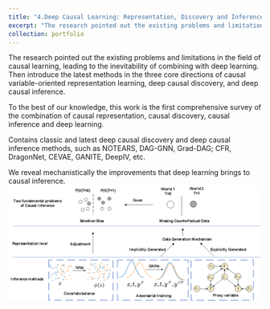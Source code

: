 ```yaml
---
title: "4.Deep Causal Learning: Representation, Discovery and Inference"
excerpt: "The research pointed out the existing problems and limitations in the field of causal learning, leading to the inevitability of combining with deep learning. Then introduce the latest methods in the three core directions of causal variable-oriented representation learning, deep causal discovery, and deep causal inference. <br/><img src='/images/Re_DCL_1.png'>"
collection: portfolio
---
```



The research pointed out the existing problems and limitations in the field of causal learning, leading to the inevitability of combining with deep learning. Then introduce the latest methods in the three core directions of causal variable-oriented representation learning, deep causal discovery, and deep causal inference.

To the best of our knowledge, this work is the first comprehensive survey of the combination of causal representation, causal discovery, causal inference and deep learning.

Contains classic and latest deep causal discovery and deep causal inference methods, such as NOTEARS, DAG-GNN, Grad-DAG; CFR, DragonNet, CEVAE, GANITE, DeepIV, etc.

We reveal mechanistically the improvements that deep learning brings to causal inference.<br/><img src='/images/Re_DCL_2.png'>




